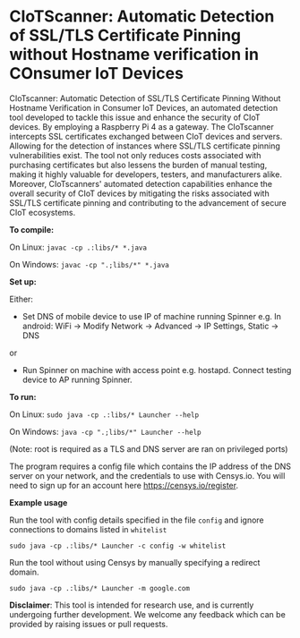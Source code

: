 # CIoTScanner: Automatic Detection of SSL/TLS Certificate Pinning without Hostname verification in COnsumer IoT Devices

CIoTscanner: Automatic Detection of SSL/TLS Certificate Pinning Without Hostname Verification in Consumer IoT Devices, an automated detection tool developed to tackle this issue and enhance the security of CIoT devices. By employing a Raspberry Pi 4 as a gateway. The CIoTscanner intercepts SSL certificates exchanged between CIoT devices and servers. Allowing for the detection of instances where SSL/TLS certificate pinning vulnerabilities exist. The tool not only reduces costs associated with purchasing certificates but also lessens the burden of manual testing, making it highly valuable for developers, testers, and manufacturers alike. Moreover, CIoTscanners' automated detection capabilities enhance the overall security of CIoT devices by mitigating the risks associated with SSL/TLS certificate pinning and contributing to the advancement of secure CIoT ecosystems.


**To compile:**

On Linux: ```javac -cp .:libs/* *.java```

On Windows: ```javac -cp ".;libs/*" *.java```

**Set up:**

Either:
* Set DNS of mobile device to use IP of machine running Spinner e.g. In android: WiFi -> Modify Network -> Advanced -> IP Settings, Static -> DNS

or

* Run Spinner on machine with access point e.g. hostapd. Connect testing device to AP running Spinner. 

**To run:**

On Linux: ```sudo java -cp .:libs/* Launcher --help```

On Windows: ```java -cp ".;libs/*" Launcher --help```


(Note: root is required as a TLS and DNS server are ran on privileged ports)

The program requires a config file which contains the IP address of the DNS server on your network, and the credentials to use with Censys.io. You will need to sign up for an account here https://censys.io/register. 


**Example usage**

Run the tool with config details specified in the file ```config``` and ignore connections to domains listed in ```whitelist```

```sudo java -cp .:libs/* Launcher -c config -w whitelist```

Run the tool without using Censys by manually specifying a redirect domain. 

```sudo java -cp .:libs/* Launcher -m google.com```


**Disclaimer**: This tool is intended for research use, and is currently undergoing further development. We welcome any feedback which can be provided by raising issues or pull requests.


